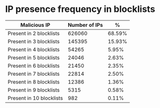 # IP presence frequency in blocklists
| Malicious IP | Number of IPs | % |
|----|----|----|
| Present in 2 blocklists | 626060 | 68.59% |
| Present in 3 blocklists | 145395 | 15.93% |
| Present in 4 blocklists | 54265 | 5.95% |
| Present in 5 blocklists | 24046 | 2.63% |
| Present in 6 blocklists | 21450 | 2.35% |
| Present in 7 blocklists | 22814 | 2.50% |
| Present in 8 blocklists | 12386 | 1.36% |
| Present in 9 blocklists | 5315 | 0.58% |
| Present in 10 blocklists | 982 | 0.11% |
